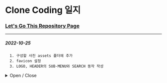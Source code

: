 
# Clone Coding 일지

### [Let's Go This Repository Page](https://hello9721.github.io/Clone_Starbucks_Page/)
* * *
##### 2022-10-25
      1. 구성할 사진 assets 폴더에 추가
      2. favicon 설정
      3. LOGO, HEADER의 SUB-MENU와 SEARCH 동작 작성
      
<details>
<summary>Open / Close</summary>

</br>

> LOGO, HEADER의 SUB-MENU와 SEARCH 동작 작성 </br></br>

![Day 1](https://user-images.githubusercontent.com/95046369/197713638-765fae0d-f88b-4404-ad46-a7497591c746.gif)

</details>
